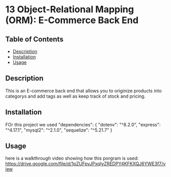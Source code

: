 # 13 Object-Relational Mapping (ORM): E-Commerce Back End
  ## Table of Contents
  - [Description](#description)
  - [Installation](#installation)
  - [Usage](#usage)
  
  
  ## Description
This is an E-commerce back end that allows you to originize products into categorys and add tags as well as keep track of stock and pricing. 

  ## Installation
FOr this project we used
 "dependencies": {
    "dotenv": "^8.2.0",
    "express": "^4.17.1",
    "mysql2": "^2.1.0",
    "sequelize": "^5.21.7"
  }
  
  ## Usage
here is a walkthrough video showing how this porgram is used: 
https://drive.google.com/file/d/1pZUFpvJPxqIyZREDPY4KFKXQJ6YWE3f7/view
